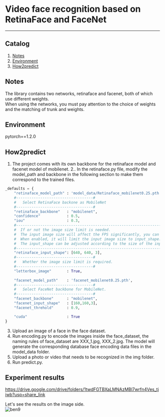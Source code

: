# Video face recognition based on RetinaFace and FaceNet

---

## Catalog
1. [Notes](#Notes)
2. [Environment](#Environment)
3. [How2predict](#How2predict)

## Notes
The library contains two networks, retinaface and facenet, both of which use different weights.    
When using the networks, you must pay attention to the choice of weights and the matching of trunk and weights.      

## Environment
pytorch==1.2.0 


## How2predict
1. The project comes with its own backbone for the retinaface model and facenet model of mobilenet. 
2.. In the retinaface.py file, modify the model_path and backbone in the following section to make them correspond to the trained files.  
```python
_defaults = {
    "retinaface_model_path" : 'model_data/Retinaface_mobilenet0.25.pth',
    #-----------------------------------#
    #   Select RetinaFace backone as MobileNet
    #-----------------------------------#
    "retinaface_backbone"   : "mobilenet",
    "confidence"            : 0.5,
    "iou"                   : 0.3,
    #----------------------------------------------------------------------#
    #  If or not the image size limit is needed.
    #  The input image size will affect the FPS significantly, you can reduce the input_shape if you want to speed up the detection speed.
    #  When enabled, it will limit the input image size to input_shape. otherwise, use the original image for prediction.
    #  The input_shape can be adjusted according to the size of the input image, note that it is a multiple of 32, e.g. [640, 640, 3]
    #----------------------------------------------------------------------#
    "retinaface_input_shape": [640, 640, 3],
    #-----------------------------------#
    #   Whether the image size limit is required.
    #-----------------------------------#
    "letterbox_image"       : True,
    
    "facenet_model_path"    : 'facenet_mobilenet0.25.pth',
    #-----------------------------------#
    #   Select FaceNet backbone for MobileNet.
    #-----------------------------------#
    "facenet_backbone"      : "mobilenet",
    "facenet_input_shape"   : [160,160,3],
    "facenet_threhold"      : 0.9,

    "cuda"                  : True
}
```
3. Upload an image of a face in the face dataset.
4. Run encoding.py to encode the images inside the face_dataset, the naming rules of face_dataset are XXX_1.jpg, XXX_2.jpg. The model will generate the corresponding database face encoding data files in the model_data folder.
5. Upload a photo or video that needs to be recognized in the img folder.
6. Run predict.py.

## Experiment results
https://drive.google.com/drive/folders/1twdFGTBXaLMNAzMBl7wrfn4Ves_tjiwb?usp=share_link

Let's see the results on the image side.  
![ben9](https://user-images.githubusercontent.com/90971979/206825165-6e61d4f0-0c7c-4c17-9b7c-cb411f34513b.jpg)
